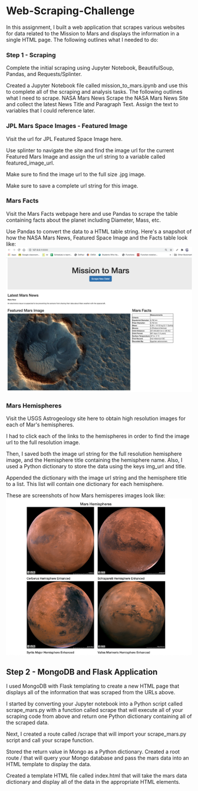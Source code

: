 # Web-Scraping-Challenge

In this assignment, I built a web application that scrapes various websites for data related to the Mission to Mars and displays the information in a single HTML page. The following outlines what I needed to do:

### Step 1 - Scraping
Complete the initial scraping using Jupyter Notebook, BeautifulSoup, Pandas, and Requests/Splinter.

Created a Jupyter Notebook file called mission_to_mars.ipynb and use this to complete all of the scraping and analysis tasks. The following outlines what I need to scrape.
NASA Mars News
Scrape the NASA Mars News Site and collect the latest News Title and Paragraph Text. Assign the text to variables that I could reference later.

### JPL Mars Space Images - Featured Image
Visit the url for JPL Featured Space Image here.

Use splinter to navigate the site and find the image url for the current Featured Mars Image and assign the url string to a variable called featured_image_url.

Make sure to find the image url to the full size .jpg image.

Make sure to save a complete url string for this image.

### Mars Facts
Visit the Mars Facts webpage here and use Pandas to scrape the table containing facts about the planet including Diameter, Mass, etc.

Use Pandas to convert the data to a HTML table string.
Here's a snapshot of how the NASA Mars News, Featured Space Image and the Facts table look like:
![page](Images/landing_page.png)


### Mars Hemispheres
Visit the USGS Astrogeology site here to obtain high resolution images for each of Mar's hemispheres.

I had to click each of the links to the hemispheres in order to find the image url to the full resolution image.

Then, I saved both the image url string for the full resolution hemisphere image, and the Hemisphere title containing the hemisphere name. Also, I used a Python dictionary to store the data using the keys img_url and title.

Appended the dictionary with the image url string and the hemisphere title to a list. This list will contain one dictionary for each hemisphere.

These are screenshots of how Mars hemisperes images look like:
![page2](Images/mars_hemispheres.png)

## Step 2 - MongoDB and Flask Application
I used MongoDB with Flask templating to create a new HTML page that displays all of the information that was scraped from the URLs above.

I started by converting your Jupyter notebook into a Python script called scrape_mars.py with a function called scrape that will execute all of your scraping code from above and return one Python dictionary containing all of the scraped data.

Next, I created a route called /scrape that will import your scrape_mars.py script and call your scrape function.

Stored the return value in Mongo as a Python dictionary.
Created a root route / that will query your Mongo database and pass the mars data into an HTML template to display the data.

Created a template HTML file called index.html that will take the mars data dictionary and display all of the data in the appropriate HTML elements. 

